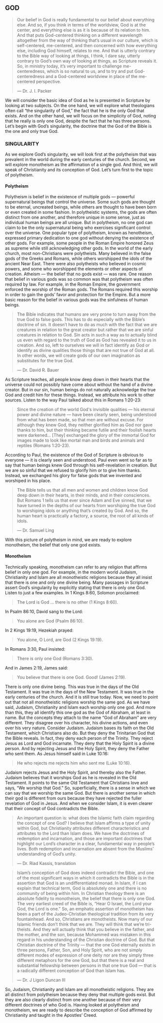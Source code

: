 ## GOD

> Our belief in God is really fundamental to our belief about everything else. And so, if you think in terms of the worldview, God is at the center, and everything else is as it is because of its relation to him. And that puts God-centered thinking on a different wavelength altogether from the way of thinking that’s usual in our culture, which is self-centered, me-centered, and then concerned with how everything else, including God himself, relates to me. And that is utterly contrary to the Bible way of looking at things, I think, I dare say, utterly contrary to God’s own way of looking at things, as Scripture reveals it. So, in ministry today, it’s very important to challenge me-centeredness, which is so natural to us, and to try and put God-centeredness and a God-centered worldview in place of the me-centered perspective. 
> 
> —	Dr. J. I. Packer

We will consider the basic idea of God as he is presented in Scripture by looking at two subjects. On the one hand, we will explore what theologians often call “the singularity of God,” the fact that he is the only God that exists. And on the other hand, we will focus on the simplicity of God, noting that he really is only one God, despite the fact that he has three persons. Let’s begin with God’s singularity, the doctrine that the God of the Bible is the one and only true God.



### SINGULARITY

As we explore God’s singularity, we will look first at the polytheism that was prevalent in the world during the early centuries of the church. Second, we will explore monotheism as the affirmation of a single god. And third, we will speak of Christianity and its conception of God. Let’s turn first to the topic of polytheism.


#### Polytheism

Polytheism is belief in the existence of multiple gods — powerful supernatural beings that control the universe. Some such gods are thought to be eternal, uncreated beings, while others are thought to have been born or even created in some fashion. In polytheistic systems, the gods are often distinct from one another, and therefore unique in some sense, just as individual human beings are all unique. But in polytheism, no one god can claim to be the only supernatural being who exercises significant control over the universe.
One popular type of polytheism, known as henotheism, expressed primary dedication to one god without denying the existence of other gods. For example, some people in the Roman Empire honored Zeus as supreme while still acknowledging other gods.
In the world of the early church, most non-Christians were polytheists. Many believed in the false gods of the Greeks and Romans, while others worshipped the idols of the ancient Near East. There were also polytheists who believed in cosmic powers, and some who worshipped the elements or other aspects of creation. Atheism — the belief that no gods exist — was rare.
One reason that belief in various gods was so common was that polytheism was often required by law. For example, in the Roman Empire, the government enforced the worship of the Roman gods. The Romans required this worship in order to gain the gods’ favor and protection for the Empire. But a more basic reason for the belief in various gods was the sinfulness of human beings. 

>  The Bible indicates that humans are very prone to turn away from the true God to false gods. This has to do especially with the Bible’s doctrine of sin. It doesn’t have to do as much with the fact that we are creatures in relation to the great creator but rather that we are sinful creatures in relation to God. Sin acts in such a way as to actually blind us even with regard to the truth of God as God has revealed it to us in creation. And so, left to ourselves we will in fact identify as God or identify as divine qualities those things that are not true of God at all. In other words, we will create gods of our own imagination as substitutes for the true God. 
> 
> —	Dr. David R. Bauer

As Scripture teaches, all people know deep down in their hearts that the universe could not possibly have come about without the hand of a divine creator. But in our sin, human beings do not naturally acknowledge the true God and credit him for these things. Instead, we attribute his work to other sources. Listen to the way Paul talked about this in Romans 1:20-23:

> Since the creation of the world God's invisible qualities — his eternal power and divine nature — have been clearly seen, being understood from what has been made, so that men are without excuse. For although they knew God, they neither glorified him as God nor gave thanks to him, but their thinking became futile and their foolish hearts were darkened... [They] exchanged the glory of the immortal God for images made to look like mortal man and birds and animals and reptiles (Romans 1:20-23).

According to Paul, the existence of the God of Scripture is obvious to everyone — it is clearly seen and understood. Paul even went so far as to say that human beings knew God through his self-revelation in creation. But we are so sinful that we refused to glorify him or to give him thanks. Instead, we exchanged his glory for false gods that we invented and worshiped in his place.

> The Bible tells us that all men and women and children know God deep down in their hearts, in their minds, and in their consciences. But Romans 1 tells us that ever since Adam and Eve sinned, that we have turned in the depths of our hearts from worshiping the true God to worshiping idols or anything that’s created by God. And so, the human heart is practically a factory, a source, the root of all kinds of idols. 
> 
> —	Dr. Samuel Ling

With this picture of polytheism in mind, we are ready to explore monotheism, the belief that only one god exists.


#### Monotheism
	
Technically speaking, monotheism can refer to any religion that affirms belief in only one god. For example, in the modern world Judaism, Christianity and Islam are all monotheistic religions because they all insist that there is one and only one divine being.
Many passages in Scripture assert God’s singularity by explicitly stating that there is only one God. Listen to just a few examples. In 1 Kings 8:60, Solomon proclaimed:

> The Lord is God ... there is no other (1 Kings 8:60).
 
In Psalm 86:10, David sang to the Lord:

> You alone are God (Psalm 86:10).

In 2 Kings 19:19, Hezekiah prayed:

> You alone, O Lord, are God (2 Kings 19:19).

In Romans 3:30, Paul insisted:

> There is only one God (Romans 3:30).

And in James 2:19, James said:

> You believe that there is one God. Good! (James 2:19).

There is only one divine being. This was true in the days of the Old Testament. It was true in the days of the New Testament. It was true in the early centuries of the church. And it is still true today.
Now, we need to point out that not all monotheistic religions worship the same god. As we have said, Judaism, Christianity and Islam each worship only one god. And more than this, they all identify this one god as the God of Abraham, at least in name. But the concepts they attach to the name “God of Abraham” are very different. They disagree over his character, his divine actions, and even over his very nature.
Consider Judaism. Judaism bases its faith on the Old Testament, which Christians also do. But they deny the Trinitarian God that the Bible reveals. In fact, they deny each person of the Trinity. They reject Jesus as Lord and God incarnate. They deny that the Holy Spirit is a divine person. And by rejecting Jesus and the Holy Spirit, they deny the Father who sent them. As Jesus himself said in Luke 10:16:

> He who rejects me rejects him who sent me (Luke 10:16).

Judaism rejects Jesus and the Holy Spirit, and thereby also the Father. 
Judaism believes that it worships God as he is revealed in the Old Testament. It points to the same Old Testament that Christians love and says, “We worship that God.” So, superficially, there is a sense in which we can say that we worship the same God. But there is another sense in which their god is different from ours because they have rejected the fuller revelation of God in Jesus. 
And when we consider Islam, it is even clearer that their concept of God contradicts the Bible.

> An important question is: what does the Islamic faith claim regarding the concept of one God? I believe that Islam affirms a type of unity within God, but Christianity attributes different characteristics and attributes to the Lord than Islam does. We have the doctrines of redemption and incarnation, and those are important doctrines that highlight our Lord’s character in a clear, fundamental way in people’s lives. Both redemption and incarnation are absent from the Muslims’ understanding of God’s unity. 
> 
> —	Dr. Riad Kassis, translation


> Islam’s conception of God does indeed contradict the Bible, and one of the most significant ways in which it contradicts the Bible is in the assertion that God is an undifferentiated monad. In Islam, if I can explain that technical term, God is absolutely one and there is no community of being within him. In Christian theology there is an absolute fidelity to monotheism, the belief that there is only one God. The very earliest creed of the Bible is, “Hear O Israel, the Lord your God, the Lord is one.” So, an emphatic assertion of monotheism has been a part of the Judeo-Christian theological tradition from its very fountainhead. And so, Christians are monotheists. Now many of our Islamic friends don’t think that we are. They will think that we’re tri-theists. And they will actually think that you believe in the father, and the mother, and the son, because Mohammed was mistaken in this regard in his understanding of the Christian doctrine of God. But that Christian doctrine of the Trinity — that the one God eternally exists in three persons, Father, Son, and Holy Spirit, who are not simply different modes of expression of one deity nor are they simply three different metaphors for the one God, but that there is a real and substantial fellowship between persons in that one true God — that is a radically different conception of God than Islam has.
> 
> —	Dr. J Ligon Duncan III

So, Judaism, Christianity and Islam are all monotheistic religions. They are all distinct from polytheism because they deny that multiple gods exist. But they are also clearly distinct from one another because of their very different doctrines of who God is.
Having looked at polytheism and monotheism, we are ready to describe the conception of God affirmed by Christianity and taught in the Apostles’ Creed.

